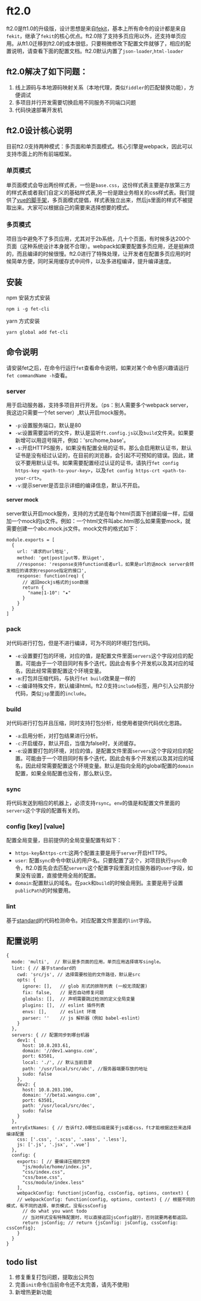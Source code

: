 # ft2.0
ft2.0是ft1.0的升级版，设计思想是来自[fekit](https://github.com/rinh/fekit)，基本上所有命令的设计都是来自`fekit`，继承了`fekit`的核心优点。ft2.0除了支持多页应用以外，还支持单页应用。从ft1.0迁移到ft2.0的成本很低，只要稍微修改下配置文件就够了，相应的配置说明，请查看下面的配置文档。ft2.0默认内置了`json-loader`,`html-loader`

## ft2.0解决了如下问题：
1. 线上源码与本地源码映射关系（本地代理，类似`fiddler`的匹配替换功能），方便调试
2. 多项目并行开发需要切换启用不同服务不同端口问题
3. 代码快速部署开发机

## ft2.0设计核心说明
目前ft2.0支持两种模式：多页面和单页面模式。核心引擎是webpack，因此可以支持市面上的所有前端框架。

### 单页模式
单页面模式会导出两份样式表，一份是`base.css`，这份样式表主要是存放第三方的样式表或者我们自定义的基础样式表,另一份是跟业务相关的css样式表。我们提供了[vue的脚手架](https://github.com/wsfe/vue-boilerplate)，多页面模式提倡，样式表独立出来，然后js里面的样式不被提取出来。大家可以根据自己的需要来选择想要的模式。

### 多页模式
项目当中避免不了多页应用，尤其对于2b系统，几十个页面，有时候多达200个页面（这种系统设计本身就不合理）。webpack如果要配置多页应用，还是挺麻烦的，而且编译的时候很慢。ft2.0进行了特殊处理，让开发者在配置多页应用的时候简单方便，同时采用缓存式中间件，以及多进程编译，提升编译速度。

## 安装
npm 安装方式安装
```
npm i -g fet-cli
```
yarn 方式安装
```
yarn global add fet-cli
```

## 命令说明
请安装fet之后，在命令行运行`fet`查看命令说明，如果对某个命令感兴趣请运行`fet commandName -h`查看。

### server
用于启动服务器，支持多项目并行开发。（ps：别人需要多个webpack server，我这边只需要一个fet server）,默认开启mock服务。
* `-p`:设置服务端口，默认是80
* `-w`:设置需要监听的文件，默认是监听`ft.config.js`以及`build`文件夹。如果要新增可以用逗号隔开，例如：'src/home,base'。
* `-s`:开启HTTPS服务，如果没有配置全局的证书，那么会启用默认证书，默认证书是没有经过认证的，在目前的浏览器，会引起不可预知的错误。因此，建议不要用默认证书。如果需要配置经过认证的证书，请执行`fet config https-key <path-to-your-key>`，以及`fet config https-crt <path-to-your-crt>`。
* `-v`:提示server是否显示详细的编译信息，默认不开启。

#### server mock
server默认开启mock服务，支持的方式是在每个html页面下创建前缀一样，后缀加一个mock的js文件。例如：一个html文件叫abc.html那么如果需要mock，就需要创建一个abc.mock.js文件。mock文件的格式如下：
```
module.exports = [
  {
    url: '请求的url地址',
    method: 'get|post|put等，默认get',
    //response: 'response支持function或者url，如果是url的话mock server会转发相应的请求到response指定的接口',
    response: function(req) {
      // 返回mockjs格式的json数据
      return {
        "name|1-10": "★"
      }
    }
  }
]
```

### pack
对代码进行打包，但是不进行编译，可为不同的环境打包代码。
* `-e`:设置要打包的环境，对应的值，是配置文件里面`servers`这个字段对应的配置。可能由于一个项目同时有多个迭代，因此会有多个开发机以及其对应的域名，因此经常需要配置这个环境变量。
* `-m`:打包并压缩代码，与执行`fet build`效果是一样的
* `-c`:编译特殊文件，默认编译html。ft2.0支持`include`标签，用户引入公共部分代码，类似`jsp`里面的`include`。

### build
对代码进行打包并且压缩，同时支持打包分析，给使用者提供代码优化思路。
* `-a`:启用分析，对打包结果进行分析。
* `-c`:开启缓存，默认开启，当值为false时，关闭缓存。
* `-e`:设置要打包的环境，对应的值，是配置文件里面`servers`这个字段对应的配置。可能由于一个项目同时有多个迭代，因此会有多个开发机以及其对应的域名，因此经常需要配置这个环境变量。默认是指向全局的global配置的`domain`配置，如果全局配置也没有，那么默认空。

### sync <env>
将代码发送到相应的机器上，必须支持`rsync`。`env`的值是和配置文件里面的`servers`这个字段的配置有关的。

### config [key] [value]
配置全局变量，目前提供的全局变量配置有如下：
* `https-key`&`https-crt`:这两个配置主要是用于`server`开启HTTPS。
* `user`: 配置`sync`命令中默认的用户名。只要配置了这个，对项目执行`sync`命令，ft2.0首先会去匹配`servers`这个配置字段里面对应服务器的`user`字段，如果没有设置，直接使用全局的配置。
* `domain`:配置默认的域名。在`pack`和`build`的时候会用到。主要是用于设置`publicPath`的时候要用。

### lint
基于[standard](https://github.com/standard/standard)的代码检测命令。对应配置文件里面的`lint`字段。

## 配置说明

```
{
  mode: 'multi',  // 默认是多页面的应用，单页应用选择填写single。
  lint: { // 基于standard的
    cwd: 'src/js', // 选择需要校验的文件路径，默认是src
    opts: {
      ignore: [],   // glob 形式的排除列表 (一般无须配置)
      fix: false,   // 是否自动修复问题
      globals: [],  // 声明需要跳过检测的定义全局变量
      plugins: [],  // eslint 插件列表
      envs: [],     // eslint 环境
      parser: ''    // js 解析器（例如 babel-eslint）
    }
  },
  servers: { // 配置同步到哪台机器
    dev1: {
      host: 10.8.203.61,
      domain: '//dev1.wangsu.com',
      port: 63501,
      local: './', // 默认当前目录
      path: '/usr/local/src/abc', //服务器端要存放的地址
      sudo: false
    },
    dev2: {
      host: 10.8.203.190,
      domain: '//beta1.wangsu.com',
      port: 63501,
      path: '/usr/local/src/dec',
      sudo: false
    }
  },
  entryExtNames: { // 告诉ft2.0哪些后缀是属于js或者css，ft才能根据这些来选择编译配置
    css: ['.css', '.scss', '.sass', '.less'],
    js: ['.js', '.jsx', '.vue']
  },
  config: {
    exports: [ // 要编译压缩的文件
      "js/module/home/index.js",
      "css/index.css",
      "css/base.css",
      "css/module/index.less"
    ],
    webpackConfig: function(jsConfig, cssConfig, options, context) {
    // webpackConfig: function(config, options, context) { // 根据不同的模式，有不同的选择，单页模式，没有cssConfig
      // do what you want todo
      // 当对样式没有特殊配置时，可以直接返回jsConfig就行，否则就要两者都返回。
      return jsConfig; // return {jsConfig: jsConfig, cssConfig: cssConfig};
    }
  }
}
```

## todo list
1. 修复重复打包问题，提取出公共包
2. 完善`init`命令(当前命令还不太完善，请先不使用)
3. 新增热更新功能
